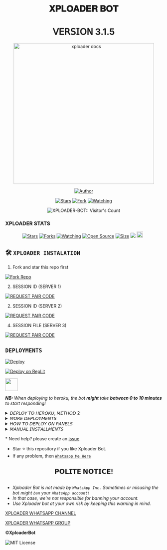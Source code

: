 <h1 align="center"> 𝐗𝐏𝐋𝐎𝐀𝐃𝐄𝐑 𝐁𝐎𝐓 </h1>
<h1 align="center"> 𝖵𝖤𝖱𝖲𝖨𝖮𝖭 3.1.5 </h1>

<p align="center">
  <a href="https://github.com/Dark-Xploit/XPLOADER-BOT">
    <img alt="xploader docs" height="450" src="https://i.ibb.co/0tbxXc0/Xploader5.jpg">
  </a>
</p>
    
   
  
</a>
</p>
<p align="center">
<a href="https://github.com/Dark-Xploit"><img title="Author" src="https://img.shields.io/badge/XPLOADER-BOT-skyblue?style=for-the-badge&logo=telegram"></a>
<p/>
<p align="center">
<a href="https://github.com/Dark-Xploit/XPLOADER-BOT/stargazers/"><img title="Stars" src="https://img.shields.io/github/stars/Dark-Xploit/XPLOADER-BOT?&style=social"></a>
<a href="https://github.com/Dark-Xploit/XPLOADER-BOT/network/members"><img title="Fork" src="https://img.shields.io/github/forks/Dark-Xploit/XPLOADER-BOT?style=social"></a>
<a href="https://github.com/Dark-Xploit/XPLOADER-BOT/watchers"><img title="Watching" src="https://img.shields.io/github/watchers/Dark-Xploit/XPLOADER-BOT?label=Watching&style=social"></a>
</p>
<p align="center"><img src="https://profile-counter.glitch.me/{Dark-Xploit}/count.svg" alt="XPLOADER-BOT:: Visitor's Count" /></p>


<h3>XPLOADER STATS</h3>

<p align="center">
<a href="https://github.com/Dark-Xploit/XPLOADER-BOT/stargazers/"><img title="Stars" src="https://img.shields.io/github/stars/Dark-Xploit/XPLOADER-BOT?color=orange&style=flat-square"></a>
<a href="https://github.com/Dark-Xploit/XPLOADER-BOT/network/members"><img title="Forks" src="https://img.shields.io/github/forks/Dark-Xploit/XPLOADER-BOT?color=orange&style=flat-square"></a>
<a href="https://github.com/Dark-Xploit/XPLOADER-BOT/watchers"><img title="Watching" src="https://img.shields.io/github/watchers/Dark-Xploit/XPLOADER-BOT?label=Watchers&color=orange&style=flat-square"></a>
<a href="https://github.com/Dark-Xploit/XPLOADER-BOT"><img title="Open Source" src="https://img.shields.io/badge/Author-Tylor-orange?v=103"></a>
<a href="https://github.com/Dark-Xploit/XPLOADER-BOT/"><img title="Size" src="https://img.shields.io/github/repo-size/Dark-Xploit/XPLOADER-BOT?style=flat-square&color=orange"></a>
<a href="https://hits.seeyoufarm.com"><img src="https://hits.seeyoufarm.com/api/count/incr/badge.svg?url=https%3A%2F%2Fgithub.com%2FDark-Xploit%2FXPLOADER-BOT&count_bg=%23FFA500&title_bg=%23555555&icon=probot.svg&icon_color=%23FFA500&title=hits&edge_flat=false"/></a>
<a href="https://github.com/Dark-Xploit/XPLOADER-BOT/graphs/commit-activity"><img height="20" src="https://img.shields.io/badge/Maintained%3F-Yes-orange.svg"></a>&nbsp;&nbsp;
</p>
<p align='center'>
</p>


  
## 🛠️ `XPLOADER INSTALATION`
1. Fork and star this repo first
    <br>
    <p align="center">
<a href='https://github.com/Dark-Xploit/XPLOADER-BOT/fork' target="_blank"><img alt='Fork Repo' src='https://img.shields.io/badge/Fork Repo-100000?style=for-the-badge&logo=scan&logoColor=white&labelColor=darkblue&color=darkblue'/></a>

2. SESSION ID (SERVER 1)
    <br>
    <p align="center">
<a href='https://xploader-pair1-99a038a6e1f2.herokuapp.com' target="_blank"><img alt='REQUEST PAIR CODE' src='https://img.shields.io/badge/Pair_code-100000?style=for-the-badge&logo=scan&logoColor=white&labelColor=darkred&color=darkred'/></a>


2. SESSION ID (SERVER 2)
    <br>
    <p align="center">
<a href='https://xploader-pair2-cd43a661249c.herokuapp.com/' target="_blank"><img alt='REQUEST PAIR CODE' src='https://img.shields.io/badge/Pair_code-100000?style=for-the-badge&logo=scan&logoColor=white&labelColor=darkred&color=darkred'/></a>

4. SESSION FILE (SERVER 3)
    <br>
    <p align="center">
<a href='https://session.bk9.site/code2/' target="_blank"><img alt='REQUEST PAIR CODE' src='https://img.shields.io/badge/Pair_code-100000?style=for-the-badge&logo=scan&logoColor=white&labelColor=darkbrown&color=darkbrown'/></a>

## `DEPLOYMENTS`
  
[![Deploy](https://www.herokucdn.com/deploy/button.svg)](https://dashboard.heroku.com/new?template=https://github.com/Dark-Xploit/XPLOADER-BOT/)
    

[![Deploy on Repl.it](https://repl.it/badge/github/quiec/whatsAlfa)](https://repl.it/github/Dark-Xploit/XPLOADER-BOT)


<p align="left">
    <a href="https://app.koyeb.com/apps/deploy?type=git&repository=github.com%2FDark-Xploit%2FXPLOADER-BOT&branch=main&name=XPLOADER-BOT&builder=dockerfile&env[DATABASE_URL]=&env[SESSION_ID]=Enter+your+session+id+here&env[AUTO_STATUS_SEEN]=true&env=[AUTO_REACT_STATUS]=true&env[OWNER_NUMBER]=Enter+your+number&env[OWNER_NAME]=Enter+your+name&env[TIMEZONE]=Africa/Nairobi">
        <img src="https://www.koyeb.com/static/images/deploy/button.svg" height="40"/>
    </a>
</p>



***NB:*** *When deploying to heroku, the bot* ***might*** *take ***between 0 to 10 minutes*** to start responding!*


<details>
<summary>𝘋𝘌𝘗𝘓𝘖𝘠 𝘛𝘖 𝘏𝘌𝘙𝘖𝘒𝘜, 𝘔𝘌𝘛𝘏𝘖𝘋 2</summary>
 
* `Fork` Xploader Repository or `sync` if you had forked.
* `Link` to your WhatsApp using Server 1, 2 or 3
* Incase you use Server 3, paste the session id on settings.js @SESSION_ID
* If you used Server 2, upload the `creds.json` received in the `session` folder.
* Alternatively; you can open the `creds.json` using `Mt manager` or `treb edit` and copy everything and paste at `creds.json` on the `session` folder.
* Go to `src>data>role>owner.json` and enter your number.
* Edit your details at `settings.js` (Optional).
* Create an `heroku` account if you don't have.
* Then choose create new app
* Enter your app name and Create.
* Connect with your GitHub account.
* Search Xploader-bot, and connect.
* Press deploy and wait for a few minutes.
* Enjoy.
</details>

<details>
<summary>𝘔𝘖𝘙𝘌 𝘋𝘌𝘗𝘓𝘖𝘠𝘔𝘌𝘕𝘛𝘚</summary>
 
<p align="center">
  <a href="https://dashboard.render.com/select-repo?type=web"><img src="https://img.shields.io/badge/render-333333?style=for-the-badge&logo=render&logoColor=FFFFFF"></a>
  <p align="center">
  <a href="https://account.solarhosting.cc/register?ref=6JR38R0T"><img src="https://img.shields.io/badge/solar hosting-000000?style=for-the-badge&logo=solar hosting&logoColor=FFA500"></a>
 <p align="center">
  <a href="https://bot-hosting.net/?aff=1230335382248488971"><img src="https://img.shields.io/badge/bot hosting-000000?style=for-the-badge&logo=bot hosting &logoColor=FFA500"></a>
</details>


<details>
<summary>𝘏𝘖𝘞 𝘛𝘖 𝘋𝘌𝘗𝘓𝘖𝘠 𝘖𝘕 𝘗𝘈𝘕𝘌𝘓𝘚</summary>
 
1. `Fork` the Repository.
2. If already forked then `sync` fork repository.
3. Click on the green `Code` button and click `download as zip`.
4. `Upload` the script zip file to your `panel`.
5. `Unarchieve` the uploaded zip file.
6. Open the `unarchieved folder` and `move` all files to container by typing (`../`)
7. Now go to `console` and `start` bot.
8. Wait for `5-10 mins` to enter your number.
9. Enter your number when requested to get the pair code.
10. Enter pair code in link devices in whatsapp.
11. Deployment successful.
</details>
 

<details>
<summary>𝘔𝘈𝘕𝘜𝘈𝘓 𝘐𝘕𝘚𝘛𝘈𝘓𝘓𝘔𝘌𝘕𝘛𝘚</summary>
  
## `REQUIREMENTS`
* [Node.js](https://nodejs.org/en/)
* [Git](https://git-scm.com/downloads)
* [FFmpeg](https://github.com/BtbN/FFmpeg-Builds/releases/download/autobuild-2020-12-08-13-03/ffmpeg-n4.3.1-26-gca55240b8c-win64-gpl-4.3.zip)
* [Libwebp](https://developers.google.com/speed/webp/download)
* Any text editor
  
## `CLONE REPO & INSTALLATION DEPENDENCIES`
```bash
git clone https://github.com/<your gitHub Username>/XPLOADER-BOT.git
cd XPLOADER-BOT
npm start
```

## `FOR SSH/UBUNTU/LINUX`
```bash
sudo apt-get update
sudo apt-get upgrade -y
sudo apt-get install -y bash
sudo apt-get install -y libwebp
sudo apt-get install -y git
sudo apt-get install -y nodejs
sudo apt-get install -y ffmpeg
sudo apt-get install -y wget
sudo apt-get install -y imagemagick
git clone https://github.com/<your-gitHub-Username>/XPLOADER-BOT
cd XPLOADER-BOT
npm install
npm start
```

## `FOR TERMUX`
```bash
apt update -y && apt upgrade -y && pkg update -y && pkg upgrade -y && pkg install bash -y && pkg install libwebp -y && pkg install git -y && pkg install nodejs -y && pkg install ffmpeg -y && pkg install wget -y && pkg install imagemagick -y && pkg install yarn && termux-setup-storage
cd /sdcard
cd bot folder name
yarn install
npm start
```

## `FOR 24/7 ACTIVATION PM2 (TERMUX)`
```bash
npm i -g pm2 && pm2 start index.js && pm2 save && pm2 logs
```

## `FOR 24/7 ACTIVATION RE-EXECUTION PM2 (TERMUX)`
```bash
npm i -g pm2 && pm2 start index.js -f && pm2 save && pm2 logs
```
</details>


</p>
* Need help? please create an <a href="https://github.com/Dark-Xploit/XPLOADER-BOT/issues">issue</a></p>

- Star ⭐ this repository if you like Xploader Bot.
- If any problem, then [`Whatsapp Me Here`](https://wa.me/254754783972)


<h2 align="center">  𝗣𝗢𝗟𝗜𝗧𝗘 𝗡𝗢𝗧𝗜𝗖𝗘!
</h2>
   
## 
- *Xploader Bot is not made by `WhatsApp Inc.` Sometimes or misusing the bot might `ban` your `WhatsApp account!`*
- *In that case, we're not responsible for banning your account.*
- *Use Xploader bot at your own risk by keeping this warning in mind.*


 [ XPLOADER WHATSAPP CHANNEL ](https://whatsapp.com/channel/0029VaaxfYH2ER6oOMkqFS3W)
 
 
 [XPLOADER WHATSAPP GROUP ](https://chat.whatsapp.com/B6Hk3829WHYChdpqnuz7bL)

 
©𝐗𝐩𝐥𝐨𝐚𝐝𝐞𝐫𝐁𝐨𝐭

![MIT License](https://img.shields.io/badge/License-yellow.svg)
